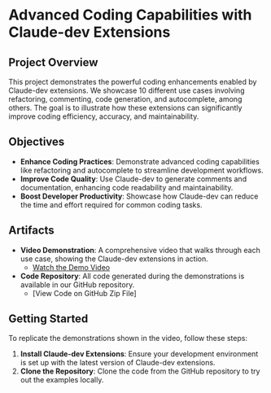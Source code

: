 # Advanced Coding Capabilities with Claude-dev Extensions

## Project Overview

This project demonstrates the powerful coding enhancements enabled by Claude-dev extensions. We showcase 10 different use cases involving refactoring, commenting, code generation, and autocomplete, among others. The goal is to illustrate how these extensions can significantly improve coding efficiency, accuracy, and maintainability.

## Objectives

- **Enhance Coding Practices**: Demonstrate advanced coding capabilities like refactoring and autocomplete to streamline development workflows.
- **Improve Code Quality**: Use Claude-dev to generate comments and documentation, enhancing code readability and maintainability.
- **Boost Developer Productivity**: Showcase how Claude-dev can reduce the time and effort required for common coding tasks.


## Artifacts

- **Video Demonstration**: A comprehensive video that walks through each use case, showing the Claude-dev extensions in action.
  - [Watch the Demo Video](https://youtu.be/3mRsSWj0A1w)
- **Code Repository**: All code generated during the demonstrations is available in our GitHub repository.
  - [View Code on GitHub Zip File]

## Getting Started

To replicate the demonstrations shown in the video, follow these steps:

1. **Install Claude-dev Extensions**: Ensure your development environment is set up with the latest version of Claude-dev extensions.
2. **Clone the Repository**: Clone the code from the GitHub repository to try out the examples locally.
